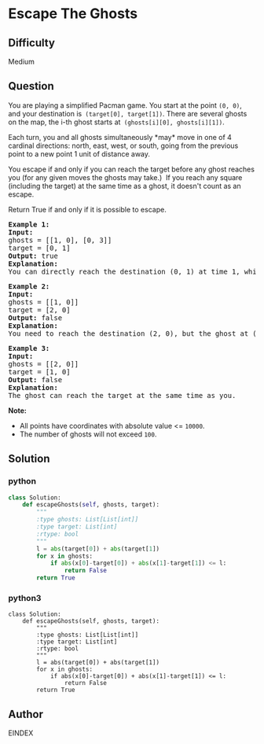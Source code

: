 # Escape The Ghosts

## Difficulty
Medium

## Question
<p>You are playing a simplified Pacman game. You&nbsp;start at the point <code>(0, 0)</code>, and your destination is<code> (target[0], target[1])</code>. There are several ghosts on the map, the i-th ghost starts at<code> (ghosts[i][0], ghosts[i][1])</code>.</p>

<p>Each turn, you and all ghosts simultaneously *may* move in one of 4 cardinal directions: north, east, west, or south, going from the previous point to a new point 1 unit of distance away.</p>

<p>You escape if and only if you can reach the target before any ghost reaches you (for any given moves the ghosts may take.)&nbsp; If you reach any square (including the target) at the same time as a ghost, it doesn&#39;t count as an escape.</p>

<p>Return True if and only if it is possible to escape.</p>

<pre>
<strong>Example 1:</strong>
<strong>Input:</strong> 
ghosts = [[1, 0], [0, 3]]
target = [0, 1]
<strong>Output:</strong> true
<strong>Explanation:</strong> 
You can directly reach the destination (0, 1) at time 1, while the ghosts located at (1, 0) or (0, 3) have no way to catch up with you.
</pre>

<pre>
<strong>Example 2:</strong>
<strong>Input:</strong> 
ghosts = [[1, 0]]
target = [2, 0]
<strong>Output:</strong> false
<strong>Explanation:</strong> 
You need to reach the destination (2, 0), but the ghost at (1, 0) lies between you and the destination.
</pre>

<pre>
<strong>Example 3:</strong>
<strong>Input:</strong> 
ghosts = [[2, 0]]
target = [1, 0]
<strong>Output:</strong> false
<strong>Explanation:</strong> 
The ghost can reach the target at the same time as you.
</pre>

<p><strong>Note:</strong></p>

<ul>
	<li>All points have coordinates with absolute value &lt;= <code>10000</code>.</li>
	<li>The number of ghosts will not exceed <code>100</code>.</li>
</ul>


## Solution
### python
```python
class Solution:
    def escapeGhosts(self, ghosts, target):
        """
        :type ghosts: List[List[int]]
        :type target: List[int]
        :rtype: bool
        """
        l = abs(target[0]) + abs(target[1])
        for x in ghosts:
            if abs(x[0]-target[0]) + abs(x[1]-target[1]) <= l:
                return False
        return True

```
### python3
```python3
class Solution:
    def escapeGhosts(self, ghosts, target):
        """
        :type ghosts: List[List[int]]
        :type target: List[int]
        :rtype: bool
        """
        l = abs(target[0]) + abs(target[1])
        for x in ghosts:
            if abs(x[0]-target[0]) + abs(x[1]-target[1]) <= l:
                return False
        return True
```

## Author
EINDEX